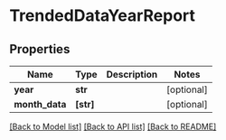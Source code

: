 # TrendedDataYearReport


## Properties
Name | Type | Description | Notes
------------ | ------------- | ------------- | -------------
**year** | **str** |  | [optional] 
**month_data** | **[str]** |  | [optional] 

[[Back to Model list]](../README.md#documentation-for-models) [[Back to API list]](../README.md#documentation-for-api-endpoints) [[Back to README]](../README.md)


